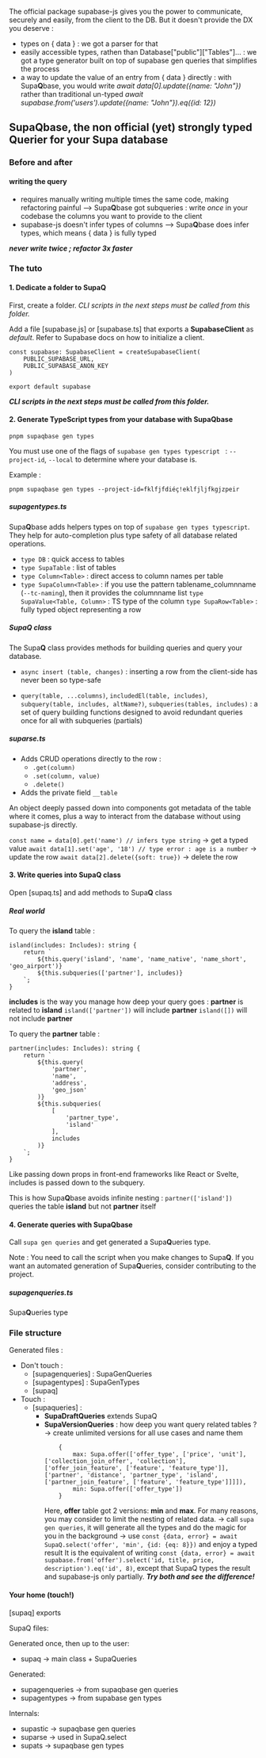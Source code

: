 The official package supabase-js gives you the power to communicate, securely and easily, from the client to the DB.
But it doesn't provide the DX you deserve :
- types on { data } : we got a parser for that
- easily accessible types, rathen than Database["public"]["Tables"]... : we got a type generator built on top of supabase gen queries that simplifies the process
- a way to update the value of an entry from { data } directly : with Supa**Q**base, you would write *await data[0].update({name: "John"})* rather than traditional un-typed *await supabase.from('users').update({name: "John"}).eq({id: 12})*


## Supa**Q**base, the **non official (yet)** strongly typed **Q**uerier for your Supa database

### Before and after

#### writing the query

- requires manually writing multiple times the same code, making refactoring painful
--> Supa**Q**base got subqueries : write *once* in your codebase the columns you want to provide to the client
- supabase-js doesn't infer types of columns
--> Supa**Q**base does infer types, which means { data } is fully typed

***never write twice ; refactor 3x faster***

### The tuto

#### 1. Dedicate a folder to SupaQ

First, create a folder. *CLI scripts in the next steps must be called from this folder.*

Add a file [supabase.js] or [supabase.ts] that exports a **SupabaseClient** as *default*. Refer to Supabase docs on how to initialize a client.

```
const supabase: SupabaseClient = createSupabaseClient(
	PUBLIC_SUPABASE_URL,
	PUBLIC_SUPABASE_ANON_KEY
)

export default supabase
```

***CLI scripts in the next steps must be called from this folder.***

#### 2. Generate TypeScript types from your database with Supa**Q**base

```pnpm supaqbase gen types ```

You must use one of the flags of ```supabase gen types typescript ``` : ```--project-id```, ```--local``` to determine where your database is.

Example :

```pnpm supaqbase gen types --project-id=fklfjfdiéç!eklfjljfkgjzpeir```

##### supagentypes.ts

Supa**Q**base adds helpers types on top of ```supabase gen types typescript```. They help for auto-completion plus type safety of all database related operations.

- ```type DB``` : quick access to tables
- ```type SupaTable``` : list of tables
- ```type Column<Table>``` : direct access to column names per table
- ```type SupaColumn<Table>``` : if you use the pattern tablename_columnname (```--tc-naming```), then it provides the columnname list
```type SupaValue<Table, Column>``` : TS type of the column
```type SupaRow<Table>``` : fully typed object representing a row

##### Supa**Q** class

The Supa**Q** class provides methods for building queries and query your database.

- ```async insert (table, changes)``` : inserting a row from the client-side has never been so type-safe

- ```query(table, ...columns)```, ```includedEl(table, includes)```, ```subquery(table, includes, altName?)```, ```subqueries(tables, includes)``` : a set of query building functions designed to avoid redundant queries once for all with subqueries (partials)

##### suparse.ts

- Adds CRUD operations directly to the row :
	- ```.get(column)```
	- ```.set(column, value)```
	- ```.delete()```
- Adds the private field ```__table```

An object deeply passed down into components got metadata of the table where it comes, plus a way to interact from the database without using supabase-js directly.

```const name = data[0].get('name') // infers type string``` -> get a typed value
```await data[1].set('age', '18') // type error : age is a number``` -> update the row
```await data[2].delete({soft: true})``` -> delete the row

#### 3. Write queries into Supa**Q** class

Open [supaq.ts] and add methods to Supa**Q** class

##### Real world

To query the **island** table :

```
island(includes: Includes): string {
	return `
		${this.query('island', 'name', 'name_native', 'name_short', 'geo_airport')}
		${this.subqueries(['partner'], includes)}
	`;
}
```

**includes** is the way you manage how deep your query goes :
**partner** is related to **island**
```island(['partner'])``` will include **partner**
```island([])``` will not include **partner**

To query the **partner** table :

```
partner(includes: Includes): string {
	return `
		${this.query(
			'partner',
			'name',
			'address',
			'geo_json'
		)}
		${this.subqueries(
			[
				'partner_type', 
				'island'
			],
			includes
		)}
	`;
}
```
Like passing down props in front-end frameworks like React or Svelte, includes is passed down to the subquery.

This is how Supa**Q**base avoids infinite nesting :
```partner(['island']) ``` queries the table **island** but not **partner** itself

#### 4. Generate queries with Supa**Q**base

Call ```supa gen queries``` and get generated a Supa**Q**ueries type.

Note : You need to call the script when you make changes to Supa**Q**. If you want an automated generation of Supa**Q**ueries, consider contributing to the project.

##### supagenqueries.ts

Supa**Q**ueries type

### File structure

Generated files : 
- Don't touch :
	- [supagenqueries] : SupaGenQueries
	- [supagentypes] : SupaGenTypes
	- [supaq]
- Touch :
	- [supaqueries] : 
		- **SupaDraftQueries** extends SupaQ
		- **SupaVersionQueries** : 
			how deep you want query related tables ?
			-> create unlimited versions for all use cases and name them
			```offer: 
				{
					max: Supa.offer(['offer_type', ['price', 'unit'], ['collection_join_offer', 'collection'], ['offer_join_feature', ['feature', 'feature_type']], ['partner', 'distance', 'partner_type', 'island', ['partner_join_feature', ['feature', 'feature_type']]]]),
					min: Supa.offer(['offer_type'])
				}
			```
			Here, **offer** table got 2 versions: **min** and **max**. For many reasons, you may consider to limit the nesting of related data.
			-> call ```supa gen queries```, it will generate all the types and do the magic for you in the background
			-> use ```const {data, error} = await SupaQ.select('offer', 'min', {id: {eq: 8}})``` and enjoy a typed result
			It is the equivalent of writing ```const {data, error} = await supabase.from('offer').select('id, title, price, description').eq('id', 8)```, except that SupaQ types the result and supabase-js only partially.
			***Try both and see the difference!***


#### Your home (touch!)
[supaq] exports

SupaQ files:

Generated once, then up to the user:
- supaq -> main class + SupaQueries

Generated:
- supagenqueries -> from supaqbase gen queries
- supagentypes -> from supabase gen types

Internals:
- supastic -> supaqbase gen queries
- suparse -> used in SupaQ.select
- supats -> supaqbase gen types
